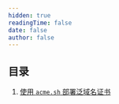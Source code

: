 ```yaml
---
hidden: true
readingTime: false
date: false
author: false
---
```


## 目录

1. [使用 `acme.sh` 部署泛域名证书](./acme-sh.md)

